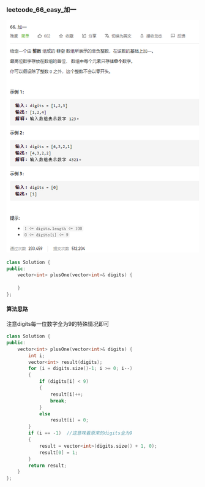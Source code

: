 ### leetcode_66_easy_加一

![image-20201222202446891](leetcode_66_easy_加一.assets/image-20201222202446891.png)

```c++
class Solution {
public:
    vector<int> plusOne(vector<int>& digits) {

    }
};
```

#### 算法思路

注意digits每一位数字全为9的特殊情况即可

```c++
class Solution {
public:
	vector<int> plusOne(vector<int>& digits) {
		int i;
		vector<int> result(digits);
		for (i = digits.size()-1; i >= 0; i--)
		{
			if (digits[i] < 9)
			{
				result[i]++;
				break;
			}	
			else
				result[i] = 0;
		}
		if (i == -1)  //这意味着原来的digits全为9
		{
			result = vector<int>(digits.size() + 1, 0);
			result[0] = 1;
		}
		return result;
	}
};
```

